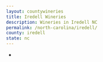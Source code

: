 ```yaml
---
layout: countywineries
title: Iredell Wineries
description: Wineries in Iredell NC
permalink: /north-carolina/iredell/
county: iredell
state: nc
---
```

-

